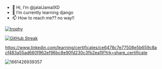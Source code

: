 - 👋 Hi, I’m @jalalJamalXD
- 🌱 I’m currently learning django  
- 📫 How to reach me?? no way!!


[![trophy](https://github-profile-trophy.vercel.app/?username=jalalJamalXD&theme=onedark)](https://github.com/jalalJamalXD)




[![GitHub Streak](https://github-readme-streak-stats.herokuapp.com/?user=jalalJamalXD&theme=highcontrast)](https://git.io/streak-stats)



https://www.linkedin.com/learning/certificates/ce6478c7e77508e5b659c8acf483a55ad660f962ef96bc8e90fd230c3fb2ea19?trk=share_certificate






![1661426939357](https://user-images.githubusercontent.com/111292790/186653424-73e838ea-d967-4457-8248-1f3607e1e026.png)
